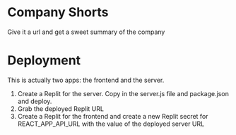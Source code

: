 # Company Shorts

Give it a url and get a sweet summary of the company 

# Deployment

This is actually two apps: the frontend and the server.

1. Create a Replit for the server. Copy in the server.js file and package.json and deploy. 
2. Grab the deployed Replit URL 
3. Create a Replit for the frontend and create a new Replit secret for REACT_APP_API_URL with the value of the deployed server URL